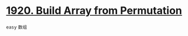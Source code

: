 # [1920. Build Array from Permutation](https://leetcode.com/problems/build-array-from-permutation)

`easy` `数组`